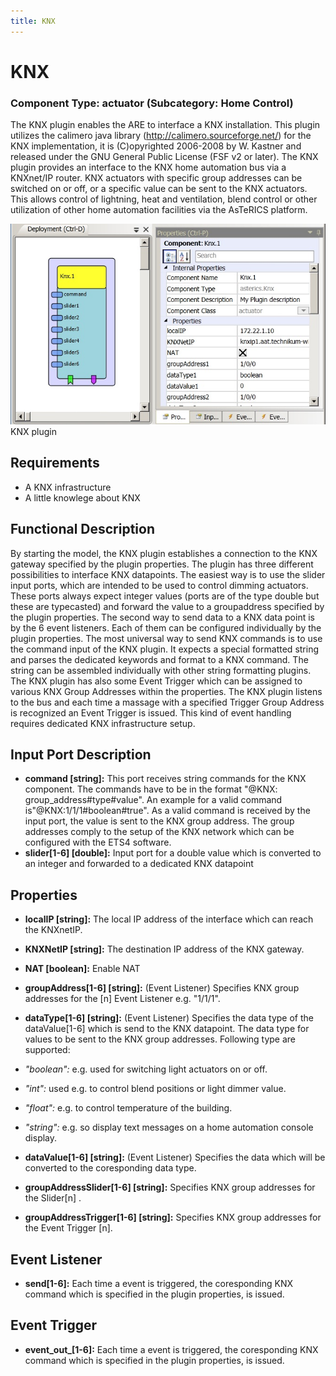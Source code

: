 ```yaml
---
title: KNX
---
```


# KNX

### Component Type: actuator (Subcategory: Home Control)

The KNX plugin enables the ARE to interface a KNX installation. This plugin utilizes the calimero java library (http://calimero.sourceforge.net/) for the KNX implementation, it is (C)opyrighted 2006-2008 by W. Kastner and released under the GNU General Public License (FSF v2 or later). The KNX plugin provides an interface to the KNX home automation bus via a KNXnet/IP router. KNX actuators with specific group addresses can be switched on or off, or a specific value can be sent to the KNX actuators. This allows control of lightning, heat and ventilation, blend control or other utilization of other home automation facilities via the AsTeRICS platform.

![Screenshot: KNX plugin](./img/Knx.jpg "Screenshot: KNX plugin")  
KNX plugin

## Requirements

- A KNX infrastructure
- A little knowlege about KNX

## Functional Description

By starting the model, the KNX plugin establishes a connection to the KNX gateway specified by the plugin properties. The plugin has three different possibilities to interface KNX datapoints. The easiest way is to use the slider input ports, which are intended to be used to control dimming actuators. These ports always expect integer values (ports are of the type double but these are typecasted) and forward the value to a groupaddress specified by the plugin properties. The second way to send data to a KNX data point is by the 6 event listeners. Each of them can be configured individually by the plugin properties. The most universal way to send KNX commands is to use the command input of the KNX plugin. It expects a special formatted string and parses the dedicated keywords and format to a KNX command. The string can be assembled individually with other string formatting plugins. The KNX plugin has also some Event Trigger which can be assigned to various KNX Group Addresses within the properties. The KNX plugin listens to the bus and each time a massage with a specified Trigger Group Address is recognized an Event Trigger is issued. This kind of event handling requires dedicated KNX infrastructure setup.

## Input Port Description

- **command \[string\]:** This port receives string commands for the KNX component. The commands have to be in the format "@KNX: group_address#type#value". An example for a valid command is"@KNX:1/1/1#boolean#true". As a valid command is received by the input port, the value is sent to the KNX group address. The group addresses comply to the setup of the KNX network which can be configured with the ETS4 software.
- **slider\[1-6\] \[double\]:** Input port for a double value which is converted to an integer and forwarded to a dedicated KNX datapoint

## Properties

- **localIP \[string\]:** The local IP address of the interface which can reach the KNXnetIP.
- **KNXNetIP \[string\]:** The destination IP address of the KNX gateway.
- **NAT \[boolean\]:** Enable NAT
- **groupAddress\[1-6\] \[string\]:** (Event Listener) Specifies KNX group addresses for the \[n\] Event Listener e.g. "1/1/1".
- **dataType\[1-6\] \[string\]:** (Event Listener) Specifies the data type of the dataValue\[1-6\] which is send to the KNX datapoint. The data type for values to be sent to the KNX group addresses. Following type are supported:

- _"boolean":_ e.g. used for switching light actuators on or off.
- _"int":_ used e.g. to control blend positions or light dimmer value.
- _"float":_ e.g. to control temperature of the building.
- _"string":_ e.g. so display text messages on a home automation console display.

- **dataValue\[1-6\] \[string\]:** (Event Listener) Specifies the data which will be converted to the coresponding data type.
- **groupAddressSlider\[1-6\] \[string\]:** Specifies KNX group addresses for the Slider\[n\] .
- **groupAddressTrigger\[1-6\] \[string\]:** Specifies KNX group addresses for the Event Trigger \[n\].

## Event Listener

- **send\[1-6\]:** Each time a event is triggered, the coresponding KNX command which is specified in the plugin properties, is issued.

## Event Trigger

- **event_out\_\[1-6\]:** Each time a event is triggered, the coresponding KNX command which is specified in the plugin properties, is issued.
